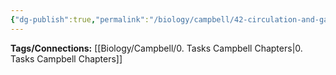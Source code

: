 ```yaml
---
{"dg-publish":true,"permalink":"/biology/campbell/42-circulation-and-gas-exchange/","dgHomeLink":true,"dgPassFrontmatter":true}
---
```


**Tags/Connections:**
[[Biology/Campbell/0. Tasks Campbell Chapters|0. Tasks Campbell Chapters]]